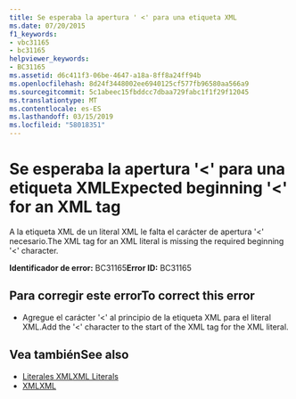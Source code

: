 ```yaml
---
title: Se esperaba la apertura ' <' para una etiqueta XML
ms.date: 07/20/2015
f1_keywords:
- vbc31165
- bc31165
helpviewer_keywords:
- BC31165
ms.assetid: d6c411f3-06be-4647-a18a-8ff8a24ff94b
ms.openlocfilehash: 8d24f3448002ee6940125cf577fb96580aa566a9
ms.sourcegitcommit: 5c1abeec15fbddcc7dbaa729fabc1f1f29f12045
ms.translationtype: MT
ms.contentlocale: es-ES
ms.lasthandoff: 03/15/2019
ms.locfileid: "58018351"
---
```

# <a name="expected-beginning--for-an-xml-tag"></a><span data-ttu-id="1a62b-102">Se esperaba la apertura '\<' para una etiqueta XML</span><span class="sxs-lookup"><span data-stu-id="1a62b-102">Expected beginning '\<' for an XML tag</span></span>
<span data-ttu-id="1a62b-103">A la etiqueta XML de un literal XML le falta el carácter de apertura '<' necesario.</span><span class="sxs-lookup"><span data-stu-id="1a62b-103">The XML tag for an XML literal is missing the required beginning '<' character.</span></span>  
  
 <span data-ttu-id="1a62b-104">**Identificador de error:** BC31165</span><span class="sxs-lookup"><span data-stu-id="1a62b-104">**Error ID:** BC31165</span></span>  
  
## <a name="to-correct-this-error"></a><span data-ttu-id="1a62b-105">Para corregir este error</span><span class="sxs-lookup"><span data-stu-id="1a62b-105">To correct this error</span></span>  
  
-   <span data-ttu-id="1a62b-106">Agregue el carácter '<' al principio de la etiqueta XML para el literal XML.</span><span class="sxs-lookup"><span data-stu-id="1a62b-106">Add the '<' character to the start of the XML tag for the XML literal.</span></span>  
  
## <a name="see-also"></a><span data-ttu-id="1a62b-107">Vea también</span><span class="sxs-lookup"><span data-stu-id="1a62b-107">See also</span></span>

- [<span data-ttu-id="1a62b-108">Literales XML</span><span class="sxs-lookup"><span data-stu-id="1a62b-108">XML Literals</span></span>](../../visual-basic/language-reference/xml-literals/index.md)
- [<span data-ttu-id="1a62b-109">XML</span><span class="sxs-lookup"><span data-stu-id="1a62b-109">XML</span></span>](../../visual-basic/programming-guide/language-features/xml/index.md)

